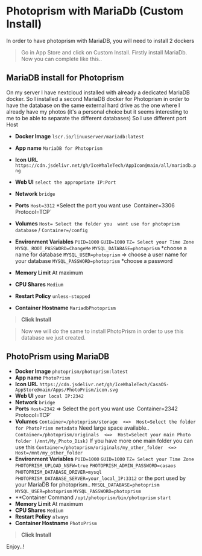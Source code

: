 # **Photoprism with MariaDb (Custom Install)**
In order to have photoprism with MariaDB, you will need to install 2 dockers

> Go in App Store and click on Custom Install.
Firstly install MariaDb.
Now you can complete like this..

## MariaDB install for Photoprism

On my server I have nextcloud installed with already a dedicated MariaDB docker. So I installed a second MariaDB docker for Photoprism in order to have the database on the same external hard drive as the one where I already have my photos (it's a personal choice but it seems interesting to me to be able to separate the different databases) So I use different port Host

- **Docker Image**
`lscr.io/linuxserver/mariadb:latest`
- **App name**
`MariaDB for Photoprism`
- **Icon URL**
`https://cdn.jsdelivr.net/gh/IceWhaleTech/AppIcon@main/all/mariadb.png`
- **Web UI**
`select the appropriate IP:Port`
- **Network**
`bridge`
- **Ports**
`Host=3312`
*Select the port you want use`
`Container=3306`
`Protocol=TCP`
- **Volumes**
`Host= Select the folder you  want use for photoprism database` /
`Container=/config`
- **Environment Variables**
`PUID=1000`
`GUID=1000`
`TZ= Select your Time Zone`
`MYSQL_ROOT_PASSWORD=ChangeMe`
`MYSQL_DATABASE=photoprism`
  *choose a name for database
`MYSQL_USER=photoprism` => choose a user name for your database
`MYSQL_PASSWORD=photoprism`
  *choose a password

- **Memory Limit**
At maximum
- **CPU Shares**
`Medium`
- **Restart Policy**
`unless-stopped`
- **Container Hostname**
`MariadbPhotoprism`
> **Click Install**

> Now we will do the same to install PhotoPrism in order to use this database we just created.

## PhotoPrism using MariaDB
- **Docker Image**
`photoprism/photoprism:latest`
- **App name**
`PhotoPrism`
- **Icon URL**
`https://cdn.jsdelivr.net/gh/IceWhaleTech/CasaOS-AppStore@main/Apps/PhotoPrism/icon.svg`
- **Web UI**
`your local IP:2342`
- **Network**
`bridge`
- **Ports**
`Host=2342`
=> Select the port you want use`
`Container=2342`
`Protocol=TCP`
- **Volumes**
`Container=/photoprism/storage  <=>  Host=Select the folder for PhotoPrism metadata`
Need large space available..
`Container=/photoprism/originals  <=>  Host=Select your main Photo folder (/mnt/My_Photo_Disk)`
If you have more one main folder you can use this
`Container=/photoprism/originals/my_other_folder  <=>  Host=/mnt/my_other_folder`
- **Environment Variables**
`PUID=1000`
`GUID=1000`
`TZ= Select your Time Zone`
`PHOTOPRISM_UPLOAD_NSFW=true`
`PHOTOPRISM_ADMIN_PASSWORD=casaos`
`PHOTOPRISM_DATABASE_DRIVER=mysql`
`PHOTOPRISM_DATABASE_SERVER=your_local_IP:3312` or the port used by your MariaDB for photoprism..
`MYSQL_DATABASE=photoprism`
`MYSQL_USER=photoprism`
`MYSQL_PASSWORD=photoprism`
- **Container Command
`/opt/photoprism/bin/photoprism`
`start`
- **Memory Limit**
At maximum
- **CPU Shares**
`Medium`
- **Restart Policy**
`always`
- **Container Hostname**
`PhotoPrism`
> **Click Install**

Enjoy..!
